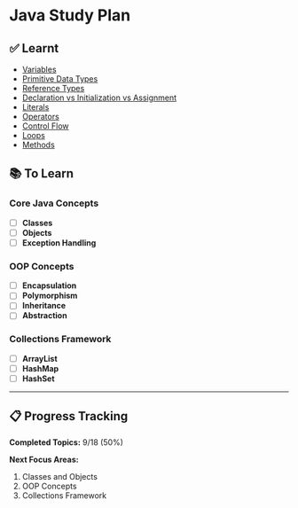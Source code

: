 # Java Study Plan

## ✅ Learnt

- [Variables](#variables)
- [Primitive Data Types](#primitive-data-types)
- [Reference Types](#reference-types)
- [Declaration vs Initialization vs Assignment](#declaration-vs-initialization-vs-assignment)
- [Literals](#literals)
- [Operators](#operators)
- [Control Flow](#control-flow)
- [Loops](#loops)
- [Methods](#methods)

## 📚 To Learn

### Core Java Concepts

- [ ] **Classes**
- [ ] **Objects**
- [ ] **Exception Handling**

### OOP Concepts

- [ ] **Encapsulation**
- [ ] **Polymorphism**
- [ ] **Inheritance**
- [ ] **Abstraction**

### Collections Framework

- [ ] **ArrayList**
- [ ] **HashMap**
- [ ] **HashSet**

---

## 📋 Progress Tracking

**Completed Topics:** 9/18 (50%)

**Next Focus Areas:**

1. Classes and Objects
2. OOP Concepts
3. Collections Framework
